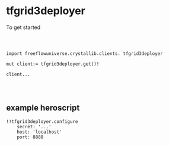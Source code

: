 # tfgrid3deployer



To get started

```vlang



import freeflowuniverse.crystallib.clients. tfgrid3deployer

mut client:= tfgrid3deployer.get()!

client...




```

## example heroscript


```hero
!!tfgrid3deployer.configure
    secret: '...'
    host: 'localhost'
    port: 8888
```


